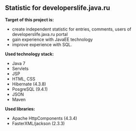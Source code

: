##  Statistic for developerslife.java.ru

**Target of this project is:**
 - create independent statistic for entries, comments, users of developerslife.java.ru portal
 - gain experience with JavaEE technology
 - improve experience with SQL.
 
**Used technology stack:**
 - Java 7
 - Servlets
 - JSP
 - HTML, CSS
 - Hibernate (4.3.8)
 - PosgreSQL (9.4.1)
 - JSON
 - Maven

**Used libraries:**
 - Apache HttpComponents (4.3.4)
 - FasterXML/jackson (2.3.3)
